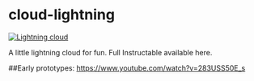 # cloud-lightning

[![Lightning cloud](http://i.imgur.com/79LUuV7.png)](https://www.youtube.com/watch?v=XxMMNcU-hWE "Click to see the video")

A little lightning cloud for fun. Full Instructable available here.


##Early prototypes:
https://www.youtube.com/watch?v=283USS50E_s
